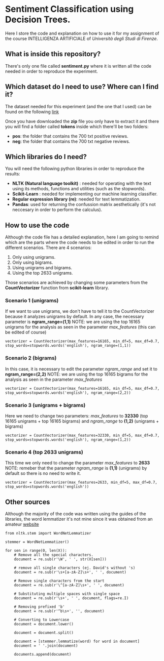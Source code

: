 # Sentiment Classification using Decision Trees. 
Here I store the code and explanation on how to use it for my assignment of the course INTELLIGENZA ARTIFICIALE of *Università degli Studi di Firenze*.

## What is inside this repository?
There's only one file called **sentiment.py** where it is written all the code needed in order to reproduce the experiment.

## Which dataset do I need to use? Where can I find it?
The dataset needed for this experiment (and the one that I used) can be found on the following [link](http://www.cs.cornell.edu/people/pabo/movie-review-data/mix20_rand700_tokens_cleaned.zip)

Once you have downloaded the **zip** file you only have to extract it and there you will find a folder called **tokens** inside which there'll be two folders:
- **pos**: the folder that contains the 700 txt positive reviews.
- **neg**: the folder that contains the 700 txt negative reviews.

## Which libraries do I need?
You will need the following python libraries in order to reproduce the results:
- **NLTK (Natural language toolkit)** : needed for operating with the text using its methods, functions and utilities (such as the stopwords).
- **Scikit-Learn** : needed for implementing our machine learning classifier.
- **Regular expression library (re)**: needed for text lemmatization.
- **Pandas**: used for returning the confussion matrix aesthetically (it's not neccesary in order to perform the calculus).

## How to use the code
Although the code file has a detailed explanation, here I am going to remind which are the parts where the code needs to be edited in order to run the different scenarios.
There are 4 scenarios:
1. Only using unigrams.
2. Only using bigrams.
3. Using unigrams and bigrams.
4. Using the top 2633 unigrams.

Those scenarios are achieved by changing some parameters from the **CountVectorizer** function from **scikit-learn** library.

### Scenario 1 (unigrams)
If we want to use unigrams, we don't have to tell it to the CountVectorizer because it analyzes unigrams by default. 
In any case, the necessary parameter is **ngram_range=(1,1)**
NOTE: we are using the top 16165 unigrams for the analysis as seen in the parameter *max_features* (this can be edited of course)
```
vectorizer = CountVectorizer(max_features=16165, min_df=5, max_df=0.7, stop_words=stopwords.words('english'), ngram_range=(1,1))

```

### Scenario 2 (bigrams)
In this case, it is necessary to edit the parameter *ngram_range* and set it to **ngram_range=(2,2)**
NOTE: we are using the top 16165 bigrams for the analysis as seen in the parameter *max_features*
```
vectorizer = CountVectorizer(max_features=16165, min_df=5, max_df=0.7, stop_words=stopwords.words('english'), ngram_range=(2,2))

```

### Scenario 3 (unigrams + bigrams)
Here we need to change two parameters: *max_features* to **32330** (top 16165 unigrams + top 16165 bigrams) and *ngram_range* to **(1,2)** (unigrams + bigrams)
```
vectorizer = CountVectorizer(max_features=32330, min_df=5, max_df=0.7, stop_words=stopwords.words('english'), ngram_range=(1,2))

```

### Scenario 4 (top 2633 unigrams)
This time we only need to change the parameter *max_features* to **2633**
NOTE: remeber that the parameter *ngram_range* is **(1,1)** (unigrams) by default so there is no need to write it.
```
vectorizer = CountVectorizer(max_features=2633, min_df=5, max_df=0.7, stop_words=stopwords.words('english'))

```

## Other sources
Although the majority of the code was written using the guides of the libraries, the word lemmatizer it's not mine since it was obtained from an amateur [website](https://stackabuse.com/text-classification-with-python-and-scikit-learn/)

```
from nltk.stem import WordNetLemmatizer

stemmer = WordNetLemmatizer()

for sen in range(0, len(X)):
    # Remove all the special characters.
    document = re.sub(r'\W', ' ', str(X[sen]))
    
    # remove all single characters (ej. David's without 's)
    document = re.sub(r'\s+[a-zA-Z]\s+', ' ', document)
    
    # Remove single characters from the start
    document = re.sub(r'\^[a-zA-Z]\s+', ' ', document) 
    
    # Substituting multiple spaces with single space
    document = re.sub(r'\s+', ' ', document, flags=re.I)
    
    # Removing prefixed 'b'
    document = re.sub(r'^b\s+', '', document)
    
    # Converting to Lowercase
    document = document.lower()
   
    document = document.split()

    document = [stemmer.lemmatize(word) for word in document]
    document = ' '.join(document)
    
    documents.append(document)
 ```
    


